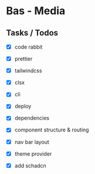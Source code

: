 # Bas - Media

## Tasks / Todos

- [x] code rabbit
- [x] prettier
- [x] tailwindcss
- [x] clsx
- [x] cli
- [x] deploy

- [x] dependencies

- [x] component structure & routing

- [x] nav bar layout

- [x] theme provider
- [x] add schadcn
